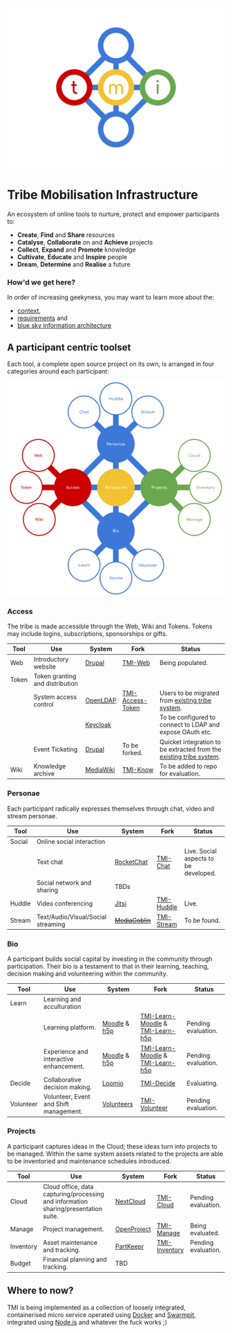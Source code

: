 ![TMI Logo](./docs/svg/tmi.svg)


# Tribe Mobilisation Infrastructure

An ecosystem of online tools to nurture, protect and empower participants to:

* **Create**, **Find** and **Share** resources
* **Catalyse**, **Collaborate** on and **Achieve** projects
* **Collect**, **Expand** and **Promote** knowledge
* **Cultivate**, **Educate** and **Inspire** people
* **Dream**, **Determine** and **Realise** a future


### How'd we get here?

In order of increasing geekyness, you may want to learn more about the:
* [context](./docs/context.md),
* [requirements](./docs/requirements.md) and
* [blue sky information architecture](./docs/information-architecture.md)


## A participant centric toolset

Each tool, a complete open source project on its own, is arranged in four
categories around each participant:

![Ecosystem](./docs/svg/Ecosystem.svg)


### Access

The tribe is made accessible through the Web, Wiki and Tokens.
Tokens may include logins, subscriptions, sponsorships or gifts.

| Tool | Use | System | Fork | Status |
| -- | -- | -- | -- | -- |
| Web    | Introductory website             | [Drupal](https://drupal.org)                          | [TMI-Web](https://github.com/AfrikaBurn/TMI-Web)                   | Being populated.
| Token  | Token granting and distribution  |
|        | System access control            | [OpenLDAP](openldap.org)                              | [TMI-Access-Token](https://github.com/AfrikaBurn/TMI-Access-Token) | Users to be migrated from [existing tribe system](https://github.com/afrikaburn/tribe).
|        |                                  | [Keycloak](https://www.keycloak.org/)                 |                                                                    | To be configured to connect to LDAP and expose OAuth etc.
|        | Event Ticketing                  | [Drupal](https://www.drupal.org/)                     | To be forked.                                                      | Quicket integration to be extracted from the [existing tribe system](https://github.com/afrikaburn/tribe).
| Wiki   | Knowledge archive                | [MediaWiki](https://www.mediawiki.org/wiki/MediaWiki) | [TMI-Know](https://github.com/AfrikaBurn/TMI-Know)                 | To be added to repo for evaluation.


### Personae

Each participant radically expresses themselves through chat, video and stream
personae.

| Tool | Use | System | Fork | Status |
| -- | -- | -- | -- | -- |
| Social    | Online social interaction
|           | Text chat                         | [RocketChat](https://rocket.chat)         | [TMI-Chat](https://github.com/AfrikaBurn/TMI-Chat)      | Live. Social aspects to be developed.
|           | Social network and sharing        | TBDs
| Huddle    | Video conferencing                | [Jitsi](https://jitsi.org)                | [TMI-Huddle](https://github.com/AfrikaBurn/TMI-Huddle)  | Live.
| Stream    | Text/Audio/Visual/Social streaming| [~~MediaGoblin~~](http://mediagoblin.org) | [TMI-Stream](https://github.com/AfrikaBurn/TMI-Stream)  | To be found.


### Bio

A participant builds social capital by investing in the community through
participation. Their bio is a testament to that in their learning, teaching,
decision making and volunteering within the community.

| Tool | Use | System | Fork | Status |
| -- | -- | -- | -- | -- |
| Learn     | Learning and acculturation
|           | Learning platform.                        | [Moodle](https://moodle.org) & [h5p](https://h5p.org)| [TMI-Learn-Moodle](https://github.com/AfrikaBurn/TMI-Learn-Moodle) & [TMI-Learn-h5p](https://github.com/AfrikaBurn/TMI-Learn-h5p) | Pending evaluation.
|           | Experience and interactive enhancement.   | [Moodle](https://moodle.org) & [h5p](https://h5p.org)| [TMI-Learn-Moodle](https://github.com/AfrikaBurn/TMI-Learn-Moodle) & [TMI-Learn-h5p](https://github.com/AfrikaBurn/TMI-Learn-h5p) | Pending evaluation.
| Decide    | Collaborative decision making.            | [Loomio](https://loomio.org)                         | [TMI-Decide](https://github.com/AfrikaBurn/TMI-Decide)                                                                            | Evaluating.
| Volunteer | Volunteer, Event and Shift management.    | [Volunteers](https://github.com/playasoft/volunteers)| [TMI-Volunteer](https://github.com/AfrikaBurn/TMI-Volunteer)                                                                      | Pending evaluation.


### Projects

A participant captures ideas in the Cloud; these ideas turn into projects to be
managed. Within the same system assets related to the projects are able to be
inventoried and maintenance schedules introduced.

| Tool | Use | System | Fork | Status |
| -- | -- | -- | -- | -- |
| Cloud     | Cloud office, data capturing/processing and information sharing/presentation suite.   | [NextCloud](https://nextcloud.org)    | [TMI-Cloud](https://github.com/AfrikaBurn/TMI-Cloud)          | Pending evaluation.
| Manage    | Project management.                                                                   | [OpenProject](http://openproject.org) | [TMI-Manage](https://github.com/AfrikaBurn/TMI-Manage)        | Being evaluated.
| Inventory | Asset maintenance and tracking.                                                       | [PartKeepr](https://partkeepr.org)    | [TMI-Inventory](https://github.com/AfrikaBurn/TMI-Inventory)  | Pending evaluation.
| Budget    | Financial planning and tracking.                                                      | TBD


## Where to now?

TMI is being implemented as a collection of loosely integrated, containerised
micro service operated using [Docker](https://docker.io) and
[Swarmpit](https://swarmpit.io), integrated using
[Node.js](https://nodejs.org) and whatever the fuck works ;)